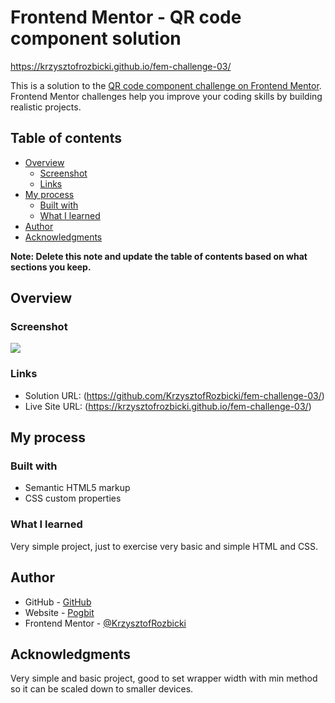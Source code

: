 # Frontend Mentor - QR code component solution

https://krzysztofrozbicki.github.io/fem-challenge-03/

This is a solution to the
[QR code component challenge on Frontend Mentor](https://www.frontendmentor.io/challenges/qr-code-component-iux_sIO_H).
Frontend Mentor challenges help you improve your coding skills by building realistic projects.

## Table of contents

- [Overview](#overview)
  - [Screenshot](#screenshot)
  - [Links](#links)
- [My process](#my-process)
  - [Built with](#built-with)
  - [What I learned](#what-i-learned)
- [Author](#author)
- [Acknowledgments](#acknowledgments)

**Note: Delete this note and update the table of contents based on what sections you keep.**

## Overview

### Screenshot

![](./screenshot.jpg)

### Links

- Solution URL: (https://github.com/KrzysztofRozbicki/fem-challenge-03/)
- Live Site URL: (https://krzysztofrozbicki.github.io/fem-challenge-03/)

## My process

### Built with

- Semantic HTML5 markup
- CSS custom properties

### What I learned

Very simple project, just to exercise very basic and simple HTML and CSS.

## Author

- GitHub - [GitHub](https://github.com/KrzysztofRozbicki)
- Website - [Pogbit](https://www.pogbit.com/)
- Frontend Mentor - [@KrzysztofRozbicki](https://www.frontendmentor.io/profile/KrzysztofRozbicki)

## Acknowledgments

Very simple and basic project, good to set wrapper width with min method so it can be scaled down to
smaller devices.
